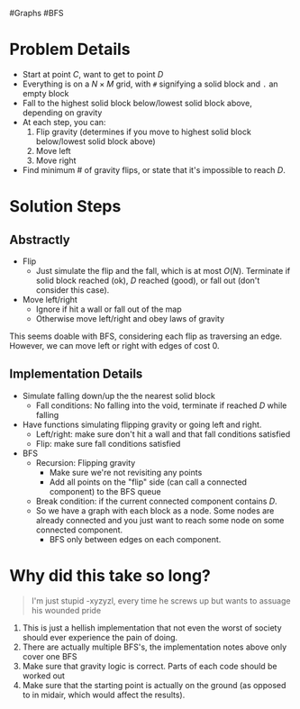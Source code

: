 #Graphs #BFS
# Problem Details
- Start at point $C$, want to get to point $D$
- Everything is on a $N \times M$ grid, with `#` signifying a solid block and `.` an empty block
- Fall to the highest solid block below/lowest solid block above, depending on gravity
- At each step, you can:
	1. Flip gravity (determines if you move to highest solid block below/lowest solid block above)
	2. Move left
	3. Move right
- Find minimum # of gravity flips, or state that it's impossible to reach $D$.
# Solution Steps
## Abstractly
- Flip
	- Just simulate the flip and the fall, which is at most $O(N)$. Terminate if solid block reached (ok), $D$ reached (good), or fall out (don't consider this case).
- Move left/right
	- Ignore if hit a wall or fall out of the map
	- Otherwise move left/right and obey laws of gravity

This seems doable with BFS, considering each flip as traversing an edge. However, we can move left or right with edges of cost 0.
## Implementation Details
- Simulate falling down/up the the nearest solid block
	- Fall conditions: No falling into the void, terminate if reached $D$ while falling
- Have functions simulating flipping gravity or going left and right.
	- Left/right: make sure don't hit a wall and that fall conditions satisfied
	- Flip: make sure fall conditions satisfied
- BFS
	- Recursion: Flipping gravity
		- Make sure we're not revisiting any points
		- Add all points on the "flip" side (can call a connected component) to the BFS queue
	- Break condition: if the current connected component contains $D$.
	- So we have a graph with each block as a node. Some nodes are already connected and you just want to reach some node on some connected component.
		- BFS only between edges on each component.
# Why did this take so long?
> I'm just stupid -xyzyzl, every time he screws up but wants to assuage his wounded pride
1. This is just a hellish implementation that not even the worst of society should ever experience the pain of doing.
2. There are actually multiple BFS's, the implementation notes above only cover one BFS
3. Make sure that gravity logic is correct. Parts of each code should be worked out
4. Make sure that the starting point is actually on the ground (as opposed to in midair, which would affect the results).